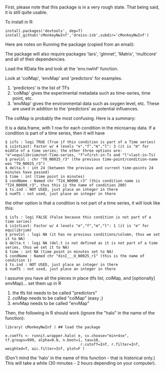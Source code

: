First, please note that this package is in a very rough state. That being said, it is still quite usable.

To install in R:

```
install.packages('devtools', dep=T)
install_github('cMonkeyNwInf','dreiss-isb',subdir='cMonkeyNwInf')
```

Here are notes on Running the package (copied from an email):

The package will also require packages 'lars', 'glmnet', 'Matrix', 'multicore' and all of their dependencies.

Load the RData file and look at the 'env.nwInf' function. 

Look at 'colMap', 'envMap' and 'predictors' for examples. 

1. 'predictors' is the list of TFs
2. 'colMap' gives the experimental metadata such as time-series, time point, etc.
3. 'envMap' gives the environmental data such as oxygen level, etc. These are used in addition to the 'predictors' as potential influences.

The colMap is probably the most confusing. Here is a summary:

It is a data.frame, with 1 row for each condition in the microarray data. If a condition is part of a time series, then it will have

```
$ isTs : logi TRUE (True if this condition is part of a Time series)
$ is1stLast: Factor w/ 4 levels "e","f","m","l": 3 (it is "m" for middle of a time series; the other three options are: "e"=equilibrium/not-Time-series, "f"=first-in-Ts and "l"=last-in-Ts)
$ prevCol : chr "T0_N0025_r3" (the previous time-point/condition-name was "T0_N0025_r3")
$ delta.t : int 24 (between the previous and current time-points 24 minutes have passed)
$ time : int (time point in minutes)
$ condName : Named chr "T24_N0000_r3" (this condition name is "T24_N0000_r3", thus this is the name of condition 200)
$ ts.ind : NOT USED, just place an integer in there
$ numTS : not used, just place an integer in there
```

the other option is that a condition is not part of a time series, it will look like this:

```
$ isTs : logi FALSE (False because this condition is not part of a time series)
$ is1stLast: Factor w/ 4 levels "e","f","m","l": 1 (it is "e" for equilibrium)
$ prevCol : logi NA (it has no previous conditions/column, thus we set it to NA)
$ delta.t : logi NA (del.t is not defined as it is not part of a time series, thus we set it to NA)
$ time : int NA (time point in minutes set to NA)
$ condName : Named chr "dinI___U_N0025_r1" (this is the name of condition 1)
$ ts.ind : NOT USED, just place an integer in there
$ numTS : not used, just place an integer in there
```

I assume you have all the pieces in place (tfs list, colMap, and [optionally] envMap)... set them up in R

1. the tfs list needs to be called "predictors"
2. colMap needs to be called "colMap"   (easy ;)
3. envMap needs to be called "envMap"

Then, the following in R should work (ignore the "halo" in the name of the function):

```
library( cMonkeyNwInf ) ## load the package

e.coeffs <- runnit.wrapper.halo( e, cv.choose="min+4se", tf.groups=999, alpha=0.8, n.boot=1, tau=10,
                                  r.cutoff=Inf, r.filter=Inf, weighted=T, aic.filter=Inf, plot=F )
```

(Don't mind the 'halo' in the name of this function - that is historical only.)
This will take a while (30 minutes - 2 hours depending on your computer).
